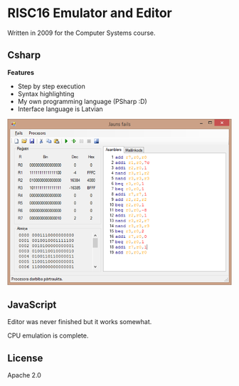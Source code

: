 # RISC16 Emulator and Editor

Written in 2009 for the Computer Systems course.

## Csharp

**Features**

* Step by step execution
* Syntax highlighting
* My own programming language (PSharp :D)
* Interface language is Latvian

![Screenshot](screenshot.png)

## JavaScript

Editor was never finished but it works somewhat.

CPU emulation is complete.

## License

Apache 2.0
